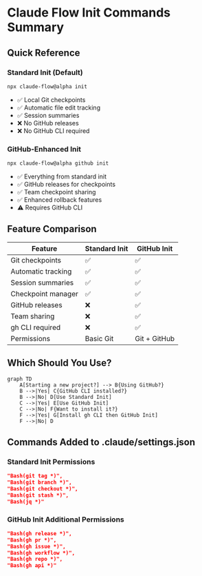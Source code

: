 # Claude Flow Init Commands Summary

## Quick Reference

### Standard Init (Default)
```bash
npx claude-flow@alpha init
```
- ✅ Local Git checkpoints
- ✅ Automatic file edit tracking
- ✅ Session summaries
- ❌ No GitHub releases
- ❌ No GitHub CLI required

### GitHub-Enhanced Init
```bash
npx claude-flow@alpha github init
```
- ✅ Everything from standard init
- ✅ GitHub releases for checkpoints
- ✅ Team checkpoint sharing
- ✅ Enhanced rollback features
- ⚠️ Requires GitHub CLI

## Feature Comparison

| Feature | Standard Init | GitHub Init |
|---------|--------------|-------------|
| Git checkpoints | ✅ | ✅ |
| Automatic tracking | ✅ | ✅ |
| Session summaries | ✅ | ✅ |
| Checkpoint manager | ✅ | ✅ |
| GitHub releases | ❌ | ✅ |
| Team sharing | ❌ | ✅ |
| gh CLI required | ❌ | ✅ |
| Permissions | Basic Git | Git + GitHub |

## Which Should You Use?

```mermaid
graph TD
    A[Starting a new project?] --> B{Using GitHub?}
    B -->|Yes| C{GitHub CLI installed?}
    B -->|No| D[Use Standard Init]
    C -->|Yes| E[Use GitHub Init]
    C -->|No| F{Want to install it?}
    F -->|Yes| G[Install gh CLI then GitHub Init]
    F -->|No| D
```

## Commands Added to .claude/settings.json

### Standard Init Permissions
```json
"Bash(git tag *)",
"Bash(git branch *)", 
"Bash(git checkout *)",
"Bash(git stash *)",
"Bash(jq *)"
```

### GitHub Init Additional Permissions
```json
"Bash(gh release *)",
"Bash(gh pr *)",
"Bash(gh issue *)",
"Bash(gh workflow *)",
"Bash(gh repo *)",
"Bash(gh api *)"
```